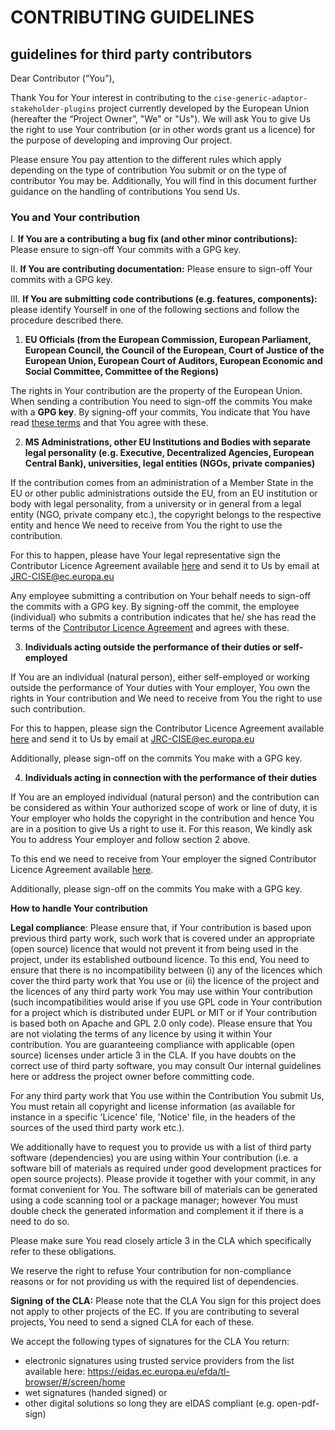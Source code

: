 # CONTRIBUTING GUIDELINES
## guidelines for third party contributors

Dear Contributor (“You”),

Thank You for Your interest in contributing to the `cise-generic-adaptor-stakeholder-plugins` project
currently developed by the European Union (hereafter the “Project
Owner”, "We" or "Us"). We will ask You to give Us the right to use
Your contribution (or in other words grant us a licence) for the
purpose of developing and improving Our project.

Please ensure You pay attention to the different rules which apply
depending on the type of contribution You submit or on the type of
contributor You may be. Additionally, You will find in this document
further guidance on the handling of contributions You send Us.

### You and Your contribution

  I. **If You are a contributing a bug fix (and other minor
     contributions):** Please ensure to sign-off Your commits with a GPG
     key.

 II. **If You are contributing documentation:** Please ensure to sign-off
     Your commits with a GPG key.

III. **If You are submitting code contributions (e.g. features,
     components):** please identify Yourself in one of the following
     sections and follow the procedure described there.

1. **EU Officials (from the European Commission, European Parliament,
   European Council, the Council of the European, Court of Justice of
   the European Union, European Court of Auditors, European Economic
   and Social Committee, Committee of the Regions)**

The rights in Your contribution are the property of the European
Union. When sending a contribution You need to sign-off the commits
You make with a **GPG key**. By signing-off your commits, You indicate
that You have read [these terms](./dco.md) and that You agree with
these.

2. **MS Administrations, other EU Institutions and Bodies with separate
   legal personality (e.g. Executive, Decentralized Agencies, European
   Central Bank), universities, legal entities (NGOs, private
   companies)**

If the contribution comes from an administration of a Member State in
the EU or other public administrations outside the EU, from an EU
institution or body with legal personality, from a university or in
general from a legal entity (NGO, private company etc.), the copyright
belongs to the respective entity and hence We need to receive from You
the right to use the contribution.

For this to happen, please have Your legal representative sign the
Contributor Licence Agreement available [here](./ec-cla.pdf)
and send it to Us by email at [JRC-CISE@ec.europa.eu](mailto:JRC-CISE@ec.europa.eu)

Any employee submitting a contribution on Your behalf needs to
sign-off the commits with a GPG key. By signing-off the commit, the
employee (individual) who submits a contribution indicates that he/
she has read the terms of the [Contributor Licence Agreement](./ec-cla.pdf) and agrees with these.

3. **Individuals acting outside the performance of their duties or
   self-employed**

If You are an individual (natural person), either self-employed or
working outside the performance of Your duties with Your employer, You
own the rights in Your contribution and We need to receive from You
the right to use such contribution.

For this to happen, please sign the Contributor Licence Agreement
available [here](./ec-cla.pdf) and send it to Us by email at
[JRC-CISE@ec.europa.eu](mailto:JRC-CISE@ec.europa.eu)

Additionally, please sign-off on the commits You make with a GPG key.

4. **Individuals acting in connection with the performance of their
   duties**

If You are an employed individual (natural person) and the
contribution can be considered as within Your authorized scope of work
or line of duty, it is Your employer who holds the copyright in the
contribution and hence You are in a position to give Us a right to use
it. For this reason, We kindly ask You to address Your employer and
follow section 2 above.

To this end we need to receive from Your employer the signed
Contributor Licence Agreement available [here](./ec-cla.pdf).

Additionally, please sign-off on the commits You make with a GPG key.

**How to handle Your contribution**

**Legal compliance**: Please ensure that, if Your contribution is based
upon previous third party work, such work that is covered under an
appropriate (open source) licence that would not prevent it from being
used in the project, under its established outbound licence. To this
end, You need to ensure that there is no incompatibility between (i) any
of the licences which cover the third party work that You use or (ii)
the licence of the project and the licences of any third party work You
may use within Your contribution (such incompatibilities would arise if
you use GPL code in Your contribution for a project which is distributed
under EUPL or MIT or if Your contribution is based both on Apache and
GPL 2.0 only code). Please ensure that You are not violating the terms
of any licence by using it within Your contribution. You are
guaranteeing compliance with applicable (open source) licenses under
article 3 in the CLA. If you have doubts on the correct use of third
party software, you may consult Our internal guidelines here or address
the project owner before committing code.

For any third party work that You use within the Contribution You submit
Us, You must retain all copyright and license information (as available
for instance in a specific 'Licence' file, 'Notice' file, in the headers
of the sources of the used third party work etc.).

We additionally have to request you to provide us with a list of third
party software (dependencies) you are using within Your contribution
(i.e. a software bill of materials as required under good development
practices for open source projects). Please provide it together with
your commit, in any format convenient for You. The software bill of
materials can be generated using a code scanning tool or a package
manager; however You must double check the generated information and
complement it if there is a need to do so.

Please make sure You read closely article 3 in the CLA which
specifically refer to these obligations.

We reserve the right to refuse Your contribution for non-compliance
reasons or for not providing us with the required list of dependencies.

**Signing** **of the CLA:** Please note that the CLA You sign for this
project does not apply to other projects of the EC. If you are
contributing to several projects, You need to send a signed CLA for each
of these.

We accept the following types of signatures for the CLA You return:

- electronic signatures using trusted service providers from the list
  available here:
  https://eidas.ec.europa.eu/efda/tl-browser/#/screen/home
- wet signatures (handed signed) or
- other digital solutions so long they are eIDAS compliant (e.g.
  open-pdf-sign)
